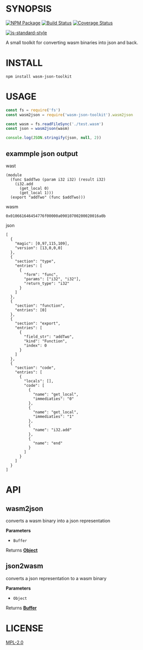 # SYNOPSIS 
[![NPM Package](https://img.shields.io/npm/v/wasm-json-toolkit.svg?style=flat-square)](https://www.npmjs.org/package/wasm-json-toolkit)
[![Build Status](https://img.shields.io/travis/ewasm/wasm-json-toolkit.svg?branch=master&style=flat-square)](https://travis-ci.org/ewasm/wasm-json-toolkit)
[![Coverage Status](https://img.shields.io/coveralls/ewasm/wasm-json-toolkit.svg?style=flat-square)](https://coveralls.io/r/ewasm/wasm-json-toolkit)

[![js-standard-style](https://cdn.rawgit.com/feross/standard/master/badge.svg)](https://github.com/feross/standard)  

A small toolkit for converting wasm binaries into json and back. 

# INSTALL
`npm install wasm-json-toolkit`

# USAGE
```javascript
const fs = require('fs')
const wasm2json = require('wasm-json-toolkit').wasm2json

const wasm = fs.readFileSync('./test.wasm')
const json = wasm2json(wasm)

console.log(JSON.stringify(json, null, 2))
```
## exammple json output

wast
```
(module
  (func $addTwo (param i32 i32) (result i32)
    (i32.add
      (get_local 0)
      (get_local 1)))
  (export "addTwo" (func $addTwo)))
```

wasm
```
0x010661646454776f00000a09010700200020016a0b
```

json
```
[
  {
    "magic": [0,97,115,109],
    "version": [13,0,0,0]
  },
  {
    "section": "type",
    "entries": [
      {
        "form": "func",
        "params": ["i32", "i32"],
        "return_type": "i32"
      }
    ]
  },
  {
    "section": "function",
    "entries": [0]
  },
  {
    "section": "export",
    "entries": [
      {
        "field_str": "addTwo",
        "kind": "Function",
        "index": 0
      }
    ]
  },
  {
    "section": "code",
    "entries": [
      {
        "locals": [],
        "code": [
          {
            "name": "get_local",
            "immediaties": "0"
          },
          {
            "name": "get_local",
            "immediaties": "1"
          },
          {
            "name": "i32.add"
          },
          {
            "name": "end"
          }
        ]
      }
    ]
  }
]
```

# API
## wasm2json

converts a wasm binary into a json representation

**Parameters**

-   `Buffer`  

Returns **[Object](https://developer.mozilla.org/en-US/docs/Web/JavaScript/Reference/Global_Objects/Object)** 

## json2wasm

converts a json representation to a wasm binary

**Parameters**

-   `Object`  

Returns **[Buffer](https://nodejs.org/api/buffer.html)** 

# LICENSE
[MPL-2.0](https://tldrlegal.com/license/mozilla-public-license-2.0-(mpl-2))
